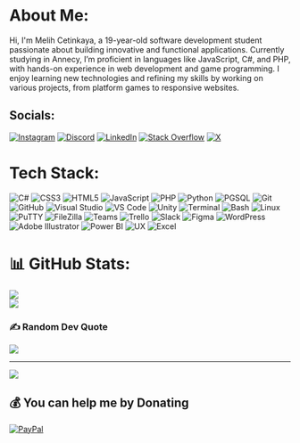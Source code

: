 # About Me:
Hi, I'm Melih Cetinkaya, a 19-year-old software development student passionate about building innovative and functional applications. Currently studying in Annecy, I’m proficient in languages like JavaScript, C#, and PHP, with hands-on experience in web development and game programming. I enjoy learning new technologies and refining my skills by working on various projects, from platform games to responsive websites.


## Socials:
[![Instagram](https://img.shields.io/badge/Instagram-%23E4405F.svg?logo=Instagram&logoColor=white)](https://instagram.com/m.ctk1) [![Discord](https://img.shields.io/badge/Discord-%237289DA.svg?logo=discord&logoColor=white)](https://discord.gg/aucune_idee_sah) [![LinkedIn](https://img.shields.io/badge/LinkedIn-%230077B5.svg?logo=linkedin&logoColor=white)](https://linkedin.com/in/melih-ctk) [![Stack Overflow](https://img.shields.io/badge/-Stackoverflow-FE7A16?logo=stack-overflow&logoColor=white)](https://stackoverflow.com/users/23113808) [![X](https://img.shields.io/badge/X-black.svg?logo=X&logoColor=white)](https://x.com/MelMet32) 

# Tech Stack:
![C#](https://img.shields.io/badge/c%23-%23239120.svg?style=for-the-badge&logo=csharp&logoColor=white) ![CSS3](https://img.shields.io/badge/css3-%231572B6.svg?style=for-the-badge&logo=css3&logoColor=white) ![HTML5](https://img.shields.io/badge/html5-%23E34F26.svg?style=for-the-badge&logo=html5&logoColor=white) ![JavaScript](https://img.shields.io/badge/javascript-%23323330.svg?style=for-the-badge&logo=javascript&logoColor=%23F7DF1E) ![PHP](https://img.shields.io/badge/php-%23777BB4.svg?style=for-the-badge&logo=php&logoColor=white) ![Python](https://img.shields.io/badge/python-3670A0?style=for-the-badge&logo=python&logoColor=ffdd54) ![PGSQL](https://img.shields.io/badge/pgsql-%23316192.svg?style=for-the-badge&logo=postgresql&logoColor=white) ![Git](https://img.shields.io/badge/git-%23F05033.svg?style=for-the-badge&logo=git&logoColor=white) ![GitHub](https://img.shields.io/badge/github-%23121011.svg?style=for-the-badge&logo=github&logoColor=white) ![Visual Studio](https://img.shields.io/badge/Visual%20Studio%202022-%235C2D91.svg?style=for-the-badge&logo=visual-studio&logoColor=white) ![VS Code](https://img.shields.io/badge/VS%20Code-%23007ACC.svg?style=for-the-badge&logo=visual-studio-code&logoColor=white) ![Unity](https://img.shields.io/badge/Unity-%23000000.svg?style=for-the-badge&logo=unity&logoColor=white) ![Terminal](https://img.shields.io/badge/Terminal-%234D4D4D.svg?style=for-the-badge&logo=windows-terminal&logoColor=white) ![Bash](https://img.shields.io/badge/Bash-%23121011.svg?style=for-the-badge&logo=gnu-bash&logoColor=white) ![Linux](https://img.shields.io/badge/Linux-%23000000.svg?style=for-the-badge&logo=linux&logoColor=white) ![PuTTY](https://img.shields.io/badge/PuTTY-%2300C4CC.svg?style=for-the-badge&logo=putty&logoColor=white) ![FileZilla](https://img.shields.io/badge/FileZilla-%23000000.svg?style=for-the-badge&logo=filezilla&logoColor=white) ![Teams](https://img.shields.io/badge/Teams-%2300804C.svg?style=for-the-badge&logo=microsoft-teams&logoColor=white) ![Trello](https://img.shields.io/badge/Trello-%23026AA7.svg?style=for-the-badge&logo=Trello&logoColor=white) ![Slack](https://img.shields.io/badge/Slack-%234A154B.svg?style=for-the-badge&logo=slack&logoColor=white) ![Figma](https://img.shields.io/badge/Figma-%23F24E1E.svg?style=for-the-badge&logo=figma&logoColor=white) ![WordPress](https://img.shields.io/badge/WordPress-%23117AC9.svg?style=for-the-badge&logo=WordPress&logoColor=white) ![Adobe Illustrator](https://img.shields.io/badge/Adobe%20Illustrator-%23FF9A00.svg?style=for-the-badge&logo=adobe-illustrator&logoColor=white) ![Power BI](https://img.shields.io/badge/Power%20BI-F2C811?style=for-the-badge&logo=powerbi&logoColor=black) ![UX](https://img.shields.io/badge/UX-%23000000.svg?style=for-the-badge&logo=adobe&logoColor=white) ![Excel](https://img.shields.io/badge/Excel-%23121D6D.svg?style=for-the-badge&logo=microsoft-excel&logoColor=white)

# 📊 GitHub Stats:
![](https://github-readme-streak-stats.herokuapp.com/?user=melih0132&theme=github_dark&hide_border=false)<br/>
![](https://github-readme-stats.vercel.app/api/top-langs/?username=melih0132&theme=github_dark&hide_border=false&include_all_commits=true&count_private=true&layout=compact)

### ✍️ Random Dev Quote
![](https://quotes-github-readme.vercel.app/api?type=horizontal&theme=dark)

---
[![](https://visitcount.itsvg.in/api?id=melih0132&icon=1&color=12)](https://visitcount.itsvg.in)

  ## 💰 You can help me by Donating
  [![PayPal](https://img.shields.io/badge/PayPal-00457C?style=for-the-badge&logo=paypal&logoColor=white)](https://paypal.me/melih0132) 

  
<!-- Proudly created with GPRM ( https://gprm.itsvg.in ) -->
